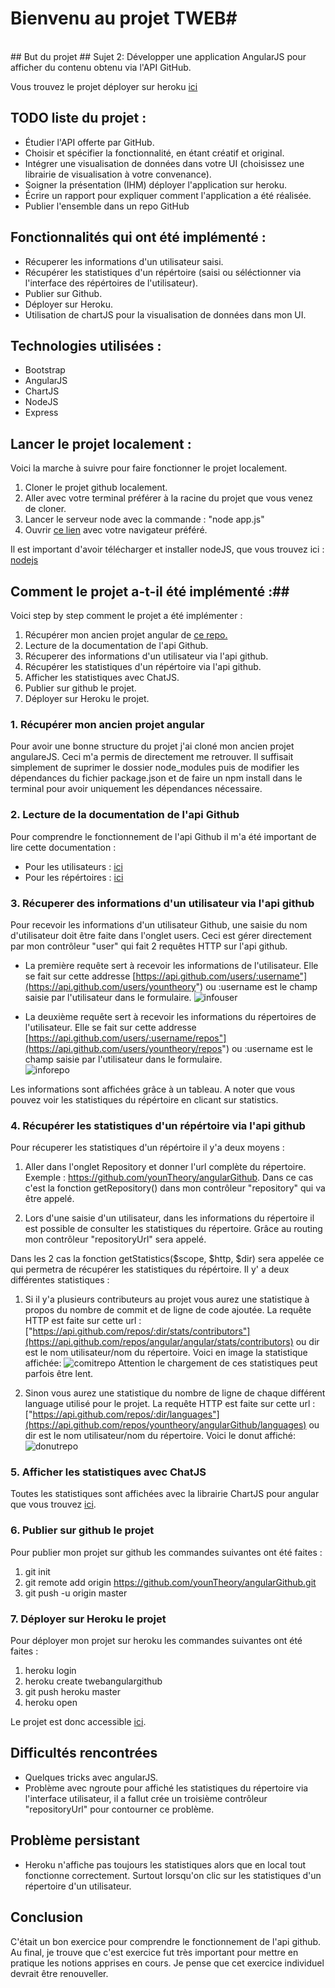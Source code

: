 # Bienvenu au projet TWEB#
</br>
## But du projet ##
Sujet 2: Développer une application AngularJS pour afficher du contenu obtenu via l'API GitHub.</br>

Vous trouvez le projet déployer sur heroku [ici](http://twebangulargithub.herokuapp.com/#/)

## TODO liste du projet : ##

- Étudier l'API offerte par GitHub.
- Choisir et spécifier la fonctionnalité, en étant créatif et original.
- Intégrer une visualisation de données dans votre UI (choisissez une librairie de visualisation à votre convenance).
- Soigner la présentation (IHM)
déployer l'application sur heroku.
- Écrire un rapport pour expliquer comment l'application a été réalisée.
- Publier l'ensemble dans un repo GitHub

## Fonctionnalités qui ont été implémenté : ##

- Récuperer les informations d'un utilisateur saisi.
- Récupérer les statistiques d'un répértoire (saisi ou séléctionner via l'interface des répértoires de l'utilisateur).
- Publier sur Github.
- Déployer sur Heroku.
- Utilisation de chartJS pour la visualisation de données dans mon UI.


## Technologies utilisées : ##

- Bootstrap
- AngularJS
- ChartJS
- NodeJS
- Express


## Lancer le projet localement : ##

Voici la marche à suivre pour faire fonctionner le projet localement.
 
1. Cloner le projet github localement.
2. Aller avec votre terminal préférer à la racine du projet que vous venez de cloner.
3. Lancer le serveur node avec la commande : "node app.js"
4. Ouvrir [ce lien](http://localhost:8080/#/) avec votre navigateur préféré.

Il est important d'avoir télécharger et installer nodeJS, que vous trouvez ici : [nodejs](https://nodejs.org/en/)


## Comment le projet a-t-il été implémenté :##

Voici step by step comment le projet a été implémenter :

1. Récupérer mon ancien projet angular de [ce repo.](https://github.com/younTheory/angular)
2. Lecture de la documentation de l'api Github.
3. Récuperer des informations d'un utilisateur via l'api github.
4. Récupérer les statistiques d'un répértoire via l'api github.
5. Afficher les statistiques avec ChatJS.
6. Publier sur github le projet.
7. Déployer sur Heroku le projet.

### 1. Récupérer mon ancien projet angular ###

Pour avoir une bonne structure du projet j'ai cloné mon ancien projet angulareJS. Ceci m'a permis de directement me retrouver. Il suffisait simplement de suprimer le dossier node_modules puis de modifier les dépendances du fichier package.json et de faire un npm install dans le terminal pour avoir uniquement les dépendances nécessaire.

### 2. Lecture de la documentation de l'api Github ###

Pour comprendre le fonctionnement de l'api Github il m'a été important de lire cette documentation :

- Pour les utilisateurs : [ici]( https://developer.github.com/v3/users/)
- Pour les répértoires : [ici](https://developer.github.com/v3/repos/)

### 3. Récuperer des informations d'un utilisateur via l'api github ###

Pour recevoir les informations d'un utilisateur Github, une saisie du nom d'utilisateur doit être faite dans l'onglet users. Ceci est gérer directement par mon contrôleur "user" qui fait 2 requêtes HTTP sur l'api github.

- La première requête sert à recevoir les informations de l'utilisateur. Elle se fait sur cette addresse [https://api.github.com/users/:username"](https://api.github.com/users/yountheory") ou :username est le champ saisie par l'utilisateur dans le formulaire. ![infouser](https://github.com/younTheory/angularGithub/blob/master/Image/infouser.PNG)


- La deuxième requête sert à recevoir les informations du répertoires de l'utilisateur. Elle se fait sur cette addresse [https://api.github.com/users/:username/repos"](https://api.github.com/users/yountheory/repos") ou :username est le champ saisie par l'utilisateur dans le formulaire. </br>
![inforepo](https://github.com/younTheory/angularGithub/blob/master/Image/inforepo.PNG)

Les informations sont affichées grâce à un tableau. A noter que vous pouvez voir les statistiques du répértoire en clicant sur statistics.

### 4. Récupérer les statistiques d'un répértoire via l'api github ###

Pour récuperer les statistiques d'un répértoire il y'a deux moyens :

1. Aller dans l'onglet Repository et donner l'url complète du répertoire. Exemple : https://github.com/younTheory/angularGithub. Dans ce cas c'est la fonction getRepository() dans mon contrôleur "repository" qui va être appelé.

2. Lors d'une saisie d'un utilisateur, dans les informations du répertoire il est possible de consulter les statistiques du répertoire. Grâce au routing mon contrôleur "repositoryUrl" sera appelé.

Dans les 2 cas la fonction getStatistics($scope, $http, $dir) sera appelée ce qui permetra de récupérer les statistiques du répértoire. Il y' a deux différentes statistiques :

1. Si il y'a plusieurs contributeurs au projet vous aurez une statistique à propos du nombre de commit et de ligne de code ajoutée. La requête HTTP est faite sur cette url :
["https://api.github.com/repos/:dir/stats/contributors"](https://api.github.com/repos/angular/angular/stats/contributors) ou dir est le nom utilisateur/nom du répertoire.
  Voici en image la statistique affichée: 
![comitrepo](https://github.com/younTheory/angularGithub/blob/master/Image/comitrepo.PNG)
Attention le chargement de ces statistiques peut parfois être lent.

2. Sinon vous aurez une statistique du nombre de ligne de chaque différent language utilisé pour le projet. La requête HTTP est faite sur cette url :
["https://api.github.com/repos/:dir/languages"](https://api.github.com/repos/yountheory/angularGithub/languages) ou dir est le nom utilisateur/nom du répertoire. Voici le donut affiché:
![donutrepo](https://github.com/younTheory/angularGithub/blob/master/Image/donutrepo.PNG)


### 5. Afficher les statistiques avec ChatJS ###

Toutes les statistiques sont affichées avec la librairie ChartJS pour angular que vous trouvez [ici](http://jtblin.github.io/angular-chart.js/).

### 6. Publier sur github le projet ###
Pour publier mon projet sur github les commandes suivantes ont été faites : </br>
1. git init </br>
2. git remote add origin https://github.com/younTheory/angularGithub.git </br>
3. git push -u origin master

### 7. Déployer sur Heroku le projet ###
Pour déployer mon projet sur heroku les commandes suivantes ont été faites : </br>

1. heroku login </br>
2. heroku create twebangulargithub </br>
3. git push heroku master
4. heroku open

Le projet est donc accessible [ici](http://twebangulargithub.herokuapp.com/#/).

## Difficultés rencontrées  ##

- Quelques tricks avec angularJS.
- Problème avec ngroute pour affiché les statistiques du répertoire via l'interface utilisateur, il a fallut crée un troisième contrôleur "repositoryUrl" pour contourner ce problème.


## Problème persistant  ##

- Heroku n'affiche pas toujours les statistiques alors que en local tout fonctionne correctement. Surtout lorsqu'on clic sur les statistiques d'un répertoire d'un utilisateur.

## Conclusion  ##

C'était un bon exercice pour comprendre le fonctionnement de l'api github. Au final, je trouve que c'est exercice fut très important pour mettre en pratique les notions apprises en cours. Je pense que cet exercice individuel devrait être renouveller.

